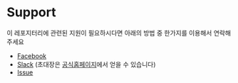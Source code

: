 # Support

이 레포지터리에 관련된 지원이 필요하시다면 아래의 방법 중 한가지를 이용해서 연락해주세요

- [Facebook](https://www.facebook.com/groups/655071604594451)
- [Slack](https://modernpug.slack.com) (초대장은 [공식홈페이지](https://modernpug.org/slack)에서 얻을 수 있습니다)
- [Issue](https://github.com/ModernPUG/modernpug.org/issues)
